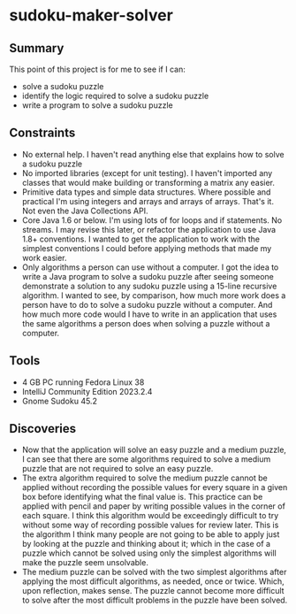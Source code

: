 # sudoku-maker-solver

## Summary
This point of this project is for me to see if I can:
* solve a sudoku puzzle
* identify the logic required to solve a sudoku puzzle
* write a program to solve a sudoku puzzle

## Constraints
* No external help. I haven't read anything else that explains how to solve a sudoku puzzle
* No imported libraries (except for unit testing). I haven't imported any classes that would make building or transforming a matrix any easier. 
* Primitive data types and simple data structures. Where possible and practical I'm using integers and arrays and arrays of arrays. That's it. Not even the Java Collections API.
* Core Java 1.6 or below. I'm using lots of for loops and if statements. No streams. I may revise this later, or refactor the application to use Java 1.8+ conventions. I wanted to get the application to work with the simplest conventions I could before applying methods that made my work easier.
* Only algorithms a person can use without a computer. I got the idea to write a Java program to solve a sudoku puzzle after seeing someone demonstrate a solution to any sudoku puzzle using a 15-line recursive algorithm. I wanted to see, by comparison, how much more work does a person have to do to solve a sudoku puzzle without a computer. And how much more code would I have to write in an application that uses the same algorithms a person does when solving a puzzle without a computer.

## Tools
* 4 GB PC running Fedora Linux 38
* IntelliJ Community Edition 2023.2.4
* Gnome Sudoku 45.2 

## Discoveries
* Now that the application will solve an easy puzzle and a medium puzzle, I can see that there are some algorithms required to solve a medium puzzle that are not required to solve an easy puzzle.
* The extra algorithm required to solve the medium puzzle cannot be applied without recording the possible values for every square in a given box before identifying what the final value is. This practice can be applied with pencil and paper by writing possible values in the corner of each square. I think this algorithm would be exceedingly difficult to try without some way of recording possible values for review later. This is the algorithm I think many people are not going to be able to apply just by looking at the puzzle and thinking about it; which in the case of a puzzle which cannot be solved using only the simplest algorithms will make the puzzle seem unsolvable. 
* The medium puzzle can be solved with the two simplest algorithms after applying the most difficult algorithms, as needed, once or twice. Which, upon reflection, makes sense. The puzzle cannot become more difficult to solve after the most difficult problems in the puzzle have been solved. 
